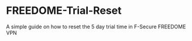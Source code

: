 # FREEDOME-Trial-Reset
A simple guide on how to reset the 5 day trial time in F-Secure FREEDOME VPN
